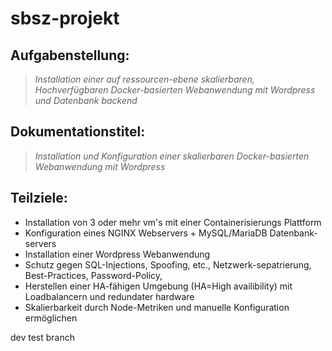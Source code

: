 # sbsz-projekt

## Aufgabenstellung:
> *Installation einer auf ressourcen-ebene skalierbaren, Hochverfügbaren Docker-basierten Webanwendung mit Wordpress und Datenbank backend*

## Dokumentationstitel:
> *Installation und Konfiguration einer skalierbaren Docker-basierten Webanwendung mit Wordpress*

## Teilziele:
* Installation von 3 oder mehr vm's mit einer Containerisierungs Plattform
* Konfiguration eines NGINX Webservers + MySQL/MariaDB Datenbank-servers
* Installation einer Wordpress Webanwendung
* Schutz gegen SQL-Injections, Spoofing, etc., Netzwerk-sepatrierung, Best-Practices, Password-Policy, 
* Herstellen einer HA-fähigen Umgebung (HA=High availibility) mit Loadbalancern und redundater hardware
* Skalierbarkeit durch Node-Metriken und manuelle Konfiguration ermöglichen


dev test branch
